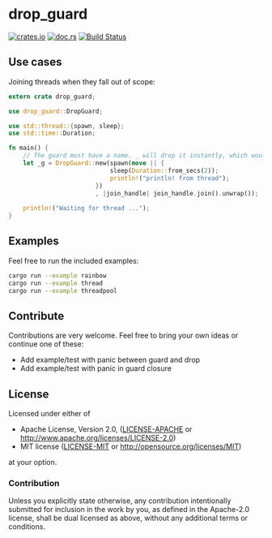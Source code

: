 # drop_guard

[![crates.io](https://img.shields.io/crates/v/drop_guard.svg)](https://crates.io/crates/drop_guard)
[![doc.rs](https://docs.rs/drop_guard/badge.svg)](https://docs.rs/drop_guard)
[![Build Status](https://travis-ci.org/dns2utf8/drop_guard.svg?branch=master)](https://travis-ci.org/dns2utf8/drop_guard)

## Use cases

Joining threads when they fall out of scope:

```rust
extern crate drop_guard;

use drop_guard::DropGuard;

use std::thread::{spawn, sleep};
use std::time::Duration;

fn main() {
    // The guard must have a name. _ will drop it instantly, which would lead to unexpected results
    let _g = DropGuard::new(spawn(move || {
                            sleep(Duration::from_secs(2));
                            println!("println! from thread");
                        })
                        , |join_handle| join_handle.join().unwrap());
    
    println!("Waiting for thread ...");
}
```

## Examples

Feel free to run the included examples:

```bash
cargo run --example rainbow
cargo run --example thread
cargo run --example threadpool
```

## Contribute

Contributions are very welcome.
Feel free to bring your own ideas or continue one of these:

* Add example/test with panic between guard and drop
* Add example/test with panic in guard closure

## License

Licensed under either of

 * Apache License, Version 2.0, ([LICENSE-APACHE](LICENSE-APACHE) or http://www.apache.org/licenses/LICENSE-2.0)
 * MIT license ([LICENSE-MIT](LICENSE-MIT) or http://opensource.org/licenses/MIT)

at your option.

### Contribution

Unless you explicitly state otherwise, any contribution intentionally
submitted for inclusion in the work by you, as defined in the Apache-2.0
license, shall be dual licensed as above, without any additional terms or
conditions.
